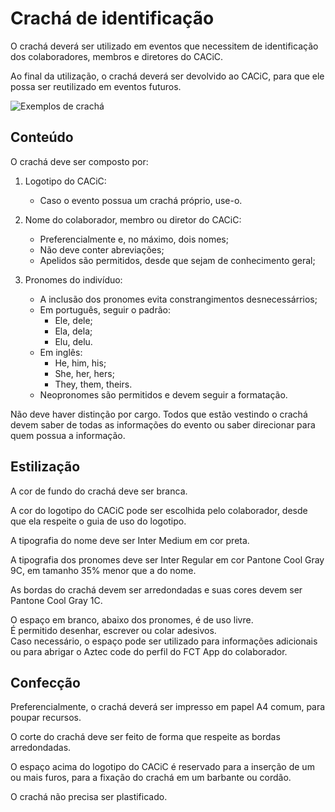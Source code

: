 # Crachá de identificação

O crachá deverá ser utilizado em eventos que necessitem de identificação dos colaboradores, membros e diretores do CACiC.

Ao final da utilização, o crachá deverá ser devolvido ao CACiC, para que ele possa ser reutilizado em eventos futuros.

![Exemplos de crachá](/guidelines/design/badges.avif)

## Conteúdo

O crachá deve ser composto por:

1. Logotipo do CACiC:

   - Caso o evento possua um crachá próprio, use-o.

1. Nome do colaborador, membro ou diretor do CACiC:

   - Preferencialmente e, no máximo, dois nomes;
   - Não deve conter abreviações;
   - Apelidos são permitidos, desde que sejam de conhecimento geral;

1. Pronomes do indivíduo:

   - A inclusão dos pronomes evita constrangimentos desnecessárrios;
   - Em português, seguir o padrão:
     - Ele, dele;
     - Ela, dela;
     - Elu, delu.
   - Em inglês:
     - He, him, his;
     - She, her, hers;
     - They, them, theirs.
   - Neopronomes são permitidos e devem seguir a formatação.

Não deve haver distinção por cargo. Todos que estão vestindo o crachá devem saber de todas as informações do evento ou saber direcionar para quem possua a informação.

## Estilização

A cor de fundo do crachá deve ser branca.

A cor do logotipo do CACiC pode ser escolhida pelo colaborador, desde que ela respeite o guia de uso do logotipo.

A tipografia do nome deve ser Inter Medium em cor preta.

A tipografia dos pronomes deve ser Inter Regular em cor Pantone Cool Gray 9C, em tamanho 35% menor que a do nome.

As bordas do crachá devem ser arredondadas e suas cores devem ser Pantone Cool Gray 1C.

O espaço em branco, abaixo dos pronomes, é de uso livre.  
É permitido desenhar, escrever ou colar adesivos.  
Caso necessário, o espaço pode ser utilizado para informações adicionais ou para abrigar o Aztec code do perfil do FCT App do colaborador.

## Confecção

Preferencialmente, o crachá deverá ser impresso em papel A4 comum, para poupar recursos.

O corte do crachá deve ser feito de forma que respeite as bordas arredondadas.

O espaço acima do logotipo do CACiC é reservado para a inserção de um ou mais furos, para a fixação do crachá em um barbante ou cordão.

O crachá não precisa ser plastificado.
